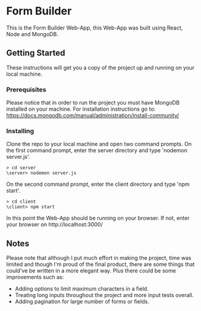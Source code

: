 # Form Builder

This is the Form Builder Web-App, this Web-App was built using React, Node and MongoDB.

## Getting Started

These instructions will get you a copy of the project up and running on your local machine.

### Prerequisites

Please notice that in order to run the project you must have MongoDB installed on your machine.
For installation instructions go to:
https://docs.mongodb.com/manual/administration/install-community/


### Installing

Clone the repo to your local machine and open two command prompts.
On the first command prompt, enter the server directory and type 'nodemon server.js'.

```
> cd server
\server> nodemon server.js
```

On the second command prompt, enter the client directory and type 'npm start'.

```
> cd client
\client> npm start
```

In this point the Web-App should be running on your browser.
If not, enter your browser on http://localhost:3000/

## Notes

Please note that although I put much effort in making the project, time was limited and though I'm proud of the final product,
there are some things that could've be written in a more elegant way.
Plus there could be some improvements such as:
* Adding options to limit maximum characters in a field.
* Treating long inputs throughout the project and more input tests overall.
* Adding pagination for large number of forms or fields.
